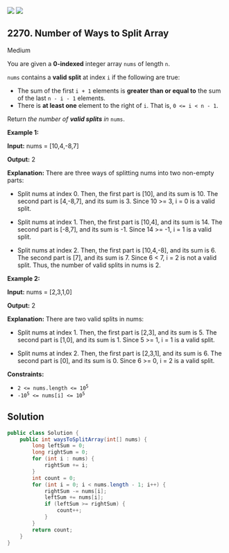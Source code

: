[![](https://img.shields.io/github/stars/javadev/LeetCode-in-Java?label=Stars&style=flat-square)](https://github.com/javadev/LeetCode-in-Java)
[![](https://img.shields.io/github/forks/javadev/LeetCode-in-Java?label=Fork%20me%20on%20GitHub%20&style=flat-square)](https://github.com/javadev/LeetCode-in-Java/fork)

## 2270\. Number of Ways to Split Array

Medium

You are given a **0-indexed** integer array `nums` of length `n`.

`nums` contains a **valid split** at index `i` if the following are true:

*   The sum of the first `i + 1` elements is **greater than or equal to** the sum of the last `n - i - 1` elements.
*   There is **at least one** element to the right of `i`. That is, `0 <= i < n - 1`.

Return _the number of **valid splits** in_ `nums`.

**Example 1:**

**Input:** nums = [10,4,-8,7]

**Output:** 2

**Explanation:** There are three ways of splitting nums into two non-empty parts: 

- Split nums at index 0. Then, the first part is [10], and its sum is 10. The second part is [4,-8,7], and its sum is 3. Since 10 >= 3, i = 0 is a valid split. 

- Split nums at index 1. Then, the first part is [10,4], and its sum is 14. The second part is [-8,7], and its sum is -1. Since 14 >= -1, i = 1 is a valid split. 

- Split nums at index 2. Then, the first part is [10,4,-8], and its sum is 6. The second part is [7], and its sum is 7. Since 6 < 7, i = 2 is not a valid split. Thus, the number of valid splits in nums is 2.

**Example 2:**

**Input:** nums = [2,3,1,0]

**Output:** 2

**Explanation:** There are two valid splits in nums:

- Split nums at index 1. Then, the first part is [2,3], and its sum is 5. The second part is [1,0], and its sum is 1. Since 5 >= 1, i = 1 is a valid split. 

- Split nums at index 2. Then, the first part is [2,3,1], and its sum is 6. The second part is [0], and its sum is 0. Since 6 >= 0, i = 2 is a valid split.

**Constraints:**

*   <code>2 <= nums.length <= 10<sup>5</sup></code>
*   <code>-10<sup>5</sup> <= nums[i] <= 10<sup>5</sup></code>

## Solution

```java
public class Solution {
    public int waysToSplitArray(int[] nums) {
        long leftSum = 0;
        long rightSum = 0;
        for (int i : nums) {
            rightSum += i;
        }
        int count = 0;
        for (int i = 0; i < nums.length - 1; i++) {
            rightSum -= nums[i];
            leftSum += nums[i];
            if (leftSum >= rightSum) {
                count++;
            }
        }
        return count;
    }
}
```